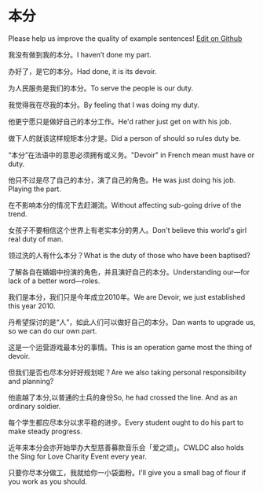 # 本分

Please help us improve the quality of example sentences! [Edit on Github](https://github.com/jiyushe/jiyu-example-sentence-source/blob/main/chinese/benfen_1.md)

<p><span class="chinese">我没有做到我的本分。</span><span class="english">I haven’t done my part.</span></p>

<p><span class="chinese">办好了，是它的本分。</span><span class="english">Had done, it is its devoir.</span></p>

<p><span class="chinese">为人民服务是我们的本分。</span><span class="english">To serve the people is our duty.</span></p>

<p><span class="chinese">我觉得我在尽我的本分。</span><span class="english">By feeling that I was doing my duty.</span></p>

<p><span class="chinese">他更宁愿只是做好自己的本分工作。</span><span class="english">He'd rather just get on with his job.</span></p>

<p><span class="chinese">做下人的就该这样规矩本分才是。</span><span class="english">Did a person of should so rules duty be.</span></p>

<p><span class="chinese">“本分”在法语中的意思必须拥有或义务。</span><span class="english">"Devoir" in French mean must have or duty.</span></p>

<p><span class="chinese">他只不过是尽了自己的本分，演了自己的角色。</span><span class="english">He was just doing his job. Playing the part.</span></p>

<p><span class="chinese">在不影响本分的情况下去赶潮流。</span><span class="english">Without affecting sub-going drive of the trend.</span></p>

<p><span class="chinese">女孩子不要相信这个世界上有老实本分的男人。</span><span class="english">Don't believe this world's girl real duty of man.</span></p>

<p><span class="chinese">领过洗的人有什么本分？</span><span class="english">What is the duty of those who have been baptised?</span></p>

<p><span class="chinese">了解各自在婚姻中扮演的角色，并且演好自己的本分。</span><span class="english">Understanding our—for lack of a better word—roles.</span></p>

<p><span class="chinese">我们是本分，我们只是今年成立2010年。</span><span class="english">We are Devoir, we just established this year 2010.</span></p>

<p><span class="chinese">丹希望探讨的是“人”，如此人们可以做好自己的本分。</span><span class="english">Dan wants to upgrade us, so we can do our own part.</span></p>

<p><span class="chinese">这是一个运营游戏最本分的事情。</span><span class="english">This is an operation game most the thing of devoir.</span></p>

<p><span class="chinese">但我们是否也尽本分好好规划呢？</span><span class="english">Are we also taking personal responsibility and planning?</span></p>

<p><span class="chinese">他逾越了本分,以普通的士兵的身份</span><span class="english">So, he had crossed the line. And as an ordinary soldier.</span></p>

<p><span class="chinese">每个学生都应尽本分以求平稳的进步。</span><span class="english">Every student ought to do his part to make steady progress.</span></p>

<p><span class="chinese">近年来本分会亦开始举办大型慈善募款音乐会「爱之颂」。</span><span class="english">CWLDC also holds the Sing for Love Charity Event every year.</span></p>

<p><span class="chinese">只要你尽本分做工，我就给你一小袋面粉。</span><span class="english">I'll give you a small bag of flour if you work as you should.</span></p>

